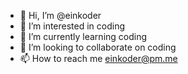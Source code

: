 - 👋 Hi, I’m @einkoder
- 👀 I’m interested in coding
- 🌱 I’m currently learning coding
- 💞️ I’m looking to collaborate on coding
- 📫 How to reach me einkoder@pm.me

<!---
einkoder/einkoder is a ✨ special ✨ repository because its `README.md` (this file) appears on your GitHub profile.
You can click the Preview link to take a look at your changes.
--->

